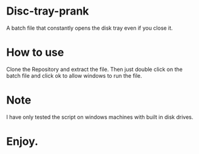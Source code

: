 # Disc-tray-prank
A batch file that constantly opens the disk tray even if you close it.

# How to use

Clone the Repository and extract the file.
Then just double click on the batch file and click ok to allow windows to run the file.

# Note

I have only tested the script on windows machines with built in disk drives.

# Enjoy.
